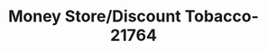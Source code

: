 ---
f_zip-code: 38663
f_state-code: MS
title: Money Store/Discount Tobacco-21764
f_phone: 662-837-9709
f_city-only: Ripley
f_address: 1906 City Ave N Ripley
f_location-unique-id: '21764'
slug: money-store/discount-tobacco-21764
updated-on: '2024-05-30T13:46:58.046Z'
created-on: '2024-05-30T13:36:59.803Z'
published-on: '2024-05-30T13:54:32.469Z'
f_city-state: cms/city/ripley-ms.md
f_company: cms/company/money-store/discount-tobacco.md
f_state: cms/state/mississippi.md
layout: '[payday-loan].html'
tags: payday-loan
---